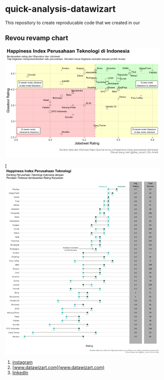 # quick-analysis-datawizart

This repository to create reproducable code that we created in our 

## Revou revamp chart
![](scatterplot-1.png)

[![Dummbbell](https://github.com/dioariadi/quick-analysis-datawizart/blob/6cf26e07ddd3425e4b2a5b3869227d132d614436/geom%20dumbbell-1.png)


1. [instagram](https://www.instagram.com/data_wizart/)
2. [www.datawizart.com](www.datawizart.com)
3. [linkedIn](https://www.linkedin.com/company/datawizart/)



